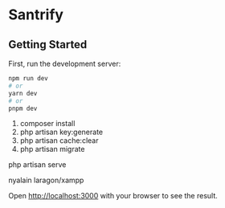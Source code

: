 # Santrify

## Getting Started

First, run the development server:

```bash
npm run dev
# or
yarn dev
# or
pnpm dev
```
1. composer install
2. php artisan key:generate  
3. php artisan cache:clear
4. php artisan migrate

php artisan serve

nyalain laragon/xampp

Open [http://localhost:3000](http://localhost:3000) with your browser to see the result.
